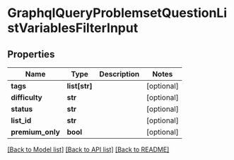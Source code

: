 # GraphqlQueryProblemsetQuestionListVariablesFilterInput

## Properties
Name | Type | Description | Notes
------------ | ------------- | ------------- | -------------
**tags** | **list[str]** |  | [optional] 
**difficulty** | **str** |  | [optional] 
**status** | **str** |  | [optional] 
**list_id** | **str** |  | [optional] 
**premium_only** | **bool** |  | [optional] 

[[Back to Model list]](../README.md#documentation-for-models) [[Back to API list]](../README.md#documentation-for-api-endpoints) [[Back to README]](../README.md)

